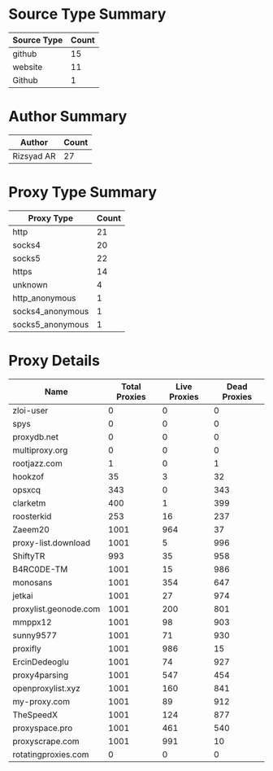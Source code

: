 # Source Type Summary

| Source Type | Count |
|-------------|-------|
| github | 15 |
| website | 11 |
| Github | 1 |


# Author Summary

| Author | Count |
|--------|-------|
| Rizsyad AR | 27 |


# Proxy Type Summary

| Proxy Type | Count |
|------------|-------|
| http | 21 |
| socks4 | 20 |
| socks5 | 22 |
| https | 14 |
| unknown | 4 |
| http_anonymous | 1 |
| socks4_anonymous | 1 |
| socks5_anonymous | 1 |


# Proxy Details

| Name | Total Proxies | Live Proxies | Dead Proxies |
|------|---------------|--------------|---------------|
| zloi-user | 0 | 0 | 0 |
| spys | 0 | 0 | 0 |
| proxydb.net | 0 | 0 | 0 |
| multiproxy.org | 0 | 0 | 0 |
| rootjazz.com | 1 | 0 | 1 |
| hookzof | 35 | 3 | 32 |
| opsxcq | 343 | 0 | 343 |
| clarketm | 400 | 1 | 399 |
| roosterkid | 253 | 16 | 237 |
| Zaeem20 | 1001 | 964 | 37 |
| proxy-list.download | 1001 | 5 | 996 |
| ShiftyTR | 993 | 35 | 958 |
| B4RC0DE-TM | 1001 | 15 | 986 |
| monosans | 1001 | 354 | 647 |
| jetkai | 1001 | 27 | 974 |
| proxylist.geonode.com | 1001 | 200 | 801 |
| mmppx12 | 1001 | 98 | 903 |
| sunny9577 | 1001 | 71 | 930 |
| proxifly | 1001 | 986 | 15 |
| ErcinDedeoglu | 1001 | 74 | 927 |
| proxy4parsing | 1001 | 547 | 454 |
| openproxylist.xyz | 1001 | 160 | 841 |
| my-proxy.com | 1001 | 89 | 912 |
| TheSpeedX | 1001 | 124 | 877 |
| proxyspace.pro | 1001 | 461 | 540 |
| proxyscrape.com | 1001 | 991 | 10 |
| rotatingproxies.com | 0 | 0 | 0 |
